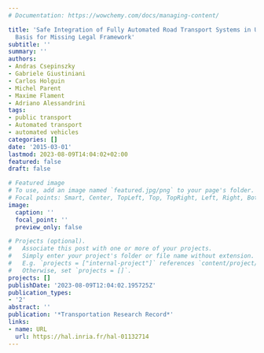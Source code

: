 ```yaml
---
# Documentation: https://wowchemy.com/docs/managing-content/

title: 'Safe Integration of Fully Automated Road Transport Systems in Urban Environments:
  Basis for Missing Legal Framework'
subtitle: ''
summary: ''
authors:
- Andras Csepinszky
- Gabriele Giustiniani
- Carlos Holguin
- Michel Parent
- Maxime Flament
- Adriano Alessandrini
tags:
- public transport
- Automated transport
- automated vehicles
categories: []
date: '2015-03-01'
lastmod: 2023-08-09T14:04:02+02:00
featured: false
draft: false

# Featured image
# To use, add an image named `featured.jpg/png` to your page's folder.
# Focal points: Smart, Center, TopLeft, Top, TopRight, Left, Right, BottomLeft, Bottom, BottomRight.
image:
  caption: ''
  focal_point: ''
  preview_only: false

# Projects (optional).
#   Associate this post with one or more of your projects.
#   Simply enter your project's folder or file name without extension.
#   E.g. `projects = ["internal-project"]` references `content/project/deep-learning/index.md`.
#   Otherwise, set `projects = []`.
projects: []
publishDate: '2023-08-09T12:04:02.195725Z'
publication_types:
- '2'
abstract: ''
publication: '*Transportation Research Record*'
links:
- name: URL
  url: https://hal.inria.fr/hal-01132714
---
```

